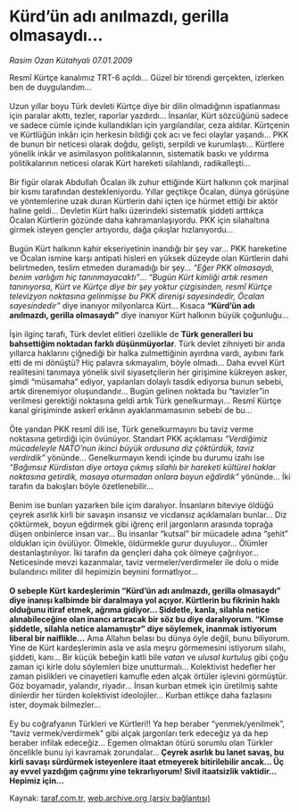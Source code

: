 # Kürd’ün adı anılmazdı, gerilla olmasaydı...

*Rasim Ozan Kütahyalı 07.01.2009*

<div class="yazi">Resmî Kürtçe kanalımız TRT-6 açıldı... Güzel bir törendi gerçekten, izlerken ben de duygulandım... <br/><br/>Uzun yıllar boyu Türk devleti Kürtçe diye bir dilin olmadığının ispatlanması için paralar akıttı, tezler, raporlar yazdırdı... İnsanlar, Kürt sözcüğünü sadece ve sadece cümle içinde kullandıkları için yargılandılar, ceza aldılar. Kürtçenin ve Kürtlüğün inkârı için herkesin bildiği çok acı ve feci olaylar yaşandı... PKK de bunun bir neticesi olarak doğdu, gelişti, serpildi ve kurumlaştı... Kürtlere yönelik inkâr ve asimilasyon politikalarının, sistematik baskı ve yıldırma politikalarının neticesi olarak Kürt hareketi silahlandı, radikalleşti... <br/><br/>Bir figür olarak Abdullah Öcalan ilk zuhur ettiğinde Kürt halkının çok marjinal bir kısmı tarafından destekleniyordu. Yıllar geçtikçe Öcalan, dünya görüşüne ve yöntemlerine uzak duran Kürtlerin dahi içten içe hürmet ettiği bir aktör haline geldi... Devletin Kürt halkı üzerindeki sistematik şiddeti arttıkça Öcalan Kürtlerin gözünde daha kahramanlaşıyordu. PKK için silahaltına girmek isteyen gençler artıyordu, dağa çıkışlar hızlanıyordu... <br/><br/>Bugün Kürt halkının kahir ekseriyetinin inandığı bir şey var... PKK hareketine ve Öcalan ismine karşı antipati hisleri en yüksek düzeyde olan Kürtlerin dahi belirtmeden, teslim etmeden duramadığı bir şey... <i>“Eğer PKK olmasaydı, benim varlığım hiç tanınmayacaktı”</i>... <i>“Bugün Kürt kimliği artık resmen tanınıyorsa, Kürt ve Kürtçe diye bir şey yoktur çizgisinden, resmî Kürtçe televizyon noktasına gelinmişse bu PKK direnişi sayesindedir, Öcalan sayesindedir”</i> diye inanıyor milyonlarca Kürt... Kısaca <b>“Kürd’ün adı anılmazdı, gerilla olmasaydı”</b> diye inanıyor Kürt halkının büyük çoğunluğu... <br/><br/>İşin ilginç tarafı, Türk devlet elitleri özellikle de <b>Türk generalleri bu bahsettiğim noktadan farklı düşünmüyorlar</b>. Türk devlet zihniyeti bir anda yıllarca haklarını çiğnediği bir halka zulmettiğinin ayırdına vardı, ayıbını fark etti de mi dönüştü? Hiç palavra sıkmayalım, böyle olmadı... Daha evvel Kürt realitesini tanımaya yönelik sivil siyasetçilerin her girişimine kükreyen asker, şimdi “müsamaha” ediyor, yapılanları dolaylı tasdik ediyorsa bunun sebebi, artık direnemiyor oluşundandır... Bugün gelinen noktada bu “tavizler”in verilmesi gerektiği noktasına geldi artık Türk genelkurmayı... Resmî Kürtçe kanal girişiminde askerî erkânın ayaklanmamasının sebebi de bu... <br/><br/>Öte yandan PKK resmî dili ise, Türk genelkurmayını bu taviz verme noktasına getirdiği için övünüyor. Standart PKK açıklaması <i>“Verdiğimiz mücadeleyle NATO’nun ikinci büyük ordusuna diz çöktürdük, taviz verdirdik”</i> yönünde... Genelkurmayın kendi içinde bu durumu izahı ise <i>“Bağımsız Kürdistan diye ortaya çıkmış silahlı bir hareketi kültürel haklar noktasına getirdik, masaya oturmadan onlara boyun eğdirdik”</i> yönünde... İki tarafın da bakışları böyle özetlenebilir... <br/><br/>Benim ise bunları yazarken bile içim daralıyor. İnsanların biteviye öldüğü çeyrek asırlık kirli bir savaşın insansız ve vicdansız açıklamaları bunlar... Diz çöktürmek, boyun eğdirmek gibi iğrenç eril jargonların arasında toprağa düşen onbinlerce insan var... Bu insanlar “kutsal” bir mücadele adına “şehit” oldukları için övülüyor. Ölmekle, öldürmekle gurur duyuluyor... Ölümler destanlaştırılıyor. İki tarafın da gençleri daha çok ölmeye çağrılıyor... Neticesinde mevzi kazanmalar, taviz vermeler/verdirmeler ile dolu o mide bulandırıcı militer dil hepimizin beynini formatlıyor...<b> <br/><br/>O sebeple Kürt kardeşlerimin “Kürd’ün adı anılmazdı, gerilla olmasaydı” diye inanışı kalbimde bir daralmaya yol açıyor. Kürtlerin bu fikrinin haklı olduğunu itiraf etmek, ağrıma gidiyor... Şiddetle, kanla, silahla netice alınabileceğine olan inancı artıracak bir söz bu diye daralıyorum. “Kimse şiddetle, silahla netice alamamıştır” diye söylemek, inanmak istiyorum liberal bir naiflikle...</b> Ama Allahın belası bu dünya öyle değil, bunu biliyorum. Yine de Kürt kardeşlerimin asla ve asla meşru görmemesini istiyorum silahı, şiddeti, kanı... Bir küçük bebeğin katli bile <i>vatan</i> ve <i>ulusal kurtuluş</i> gibi çoğu zaman içi kirle dolu söylemleri bize unutturmalı... Kolektivist hedefler her zaman pislikleri ve cinayetleri kamufle eden alçak örtüler işlevini görmüştür. Göz boyamadır, yalandır, riyadır... İnsan kurban etmek için üretilmiş sahte dinlerdir her türden kolektivist ideolojiler... Kurban ettikçe daha fazlasını ister, doymak bilmezler... <br/><br/>Ey bu coğrafyanın Türkleri ve Kürtleri!! Ya hep beraber “yenmek/yenilmek”, “taviz vermek/verdirmek” gibi alçak jargonları terk edeceğiz ya da hep beraber infilak edeceğiz... Egemen olmaktan ötürü sorumlu olan Türkler öncelikle bunu iyi kavramak zorundalar...<b> Çeyrek asırlık bu lanet savaş, bu kirli savaşı sürdürmek isteyenlere itaat etmeyerek bitirilebilir ancak... Üç ay evvel yazdığım çağrımı yine tekrarlıyorum! Sivil itaatsizlik vaktidir... Hepimiz için...</b></div>

Kaynak: [taraf.com.tr](http://www.taraf.com.tr:80/rasim-ozan-kutahyali/makale-kurdun-adi-anilmazdi-gerilla-olmasaydi.htm), [web.archive.org (arşiv bağlantısı)](http://web.archive.org/web/20101104062104/http://www.taraf.com.tr:80/rasim-ozan-kutahyali/makale-kurdun-adi-anilmazdi-gerilla-olmasaydi.htm)
